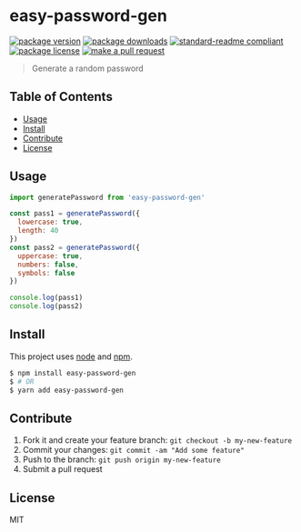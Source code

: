 
# easy-password-gen
[![package version](https://img.shields.io/npm/v/easy-password-gen.svg?style=flat-square)](https://npmjs.org/package/easy-password-gen)
[![package downloads](https://img.shields.io/npm/dm/easy-password-gen.svg?style=flat-square)](https://npmjs.org/package/easy-password-gen)
[![standard-readme compliant](https://img.shields.io/badge/readme%20style-standard-brightgreen.svg?style=flat-square)](https://github.com/RichardLitt/standard-readme)
[![package license](https://img.shields.io/npm/l/easy-password-gen.svg?style=flat-square)](https://npmjs.org/package/easy-password-gen)
[![make a pull request](https://img.shields.io/badge/PRs-welcome-brightgreen.svg?style=flat-square)](http://makeapullrequest.com)

> Generate a random password

## Table of Contents

- [Usage](#usage)
- [Install](#install)
- [Contribute](#contribute)
- [License](#License)

## Usage

```js
import generatePassword from 'easy-password-gen'

const pass1 = generatePassword({
  lowercase: true,
  length: 40
})
const pass2 = generatePassword({
  uppercase: true,
  numbers: false,
  symbols: false
})

console.log(pass1)
console.log(pass2)
```


## Install

This project uses [node](https://nodejs.org) and [npm](https://www.npmjs.com).

```sh
$ npm install easy-password-gen
$ # OR
$ yarn add easy-password-gen
```

## Contribute

1. Fork it and create your feature branch: `git checkout -b my-new-feature`
2. Commit your changes: `git commit -am "Add some feature"`
3. Push to the branch: `git push origin my-new-feature`
4. Submit a pull request

## License

MIT
